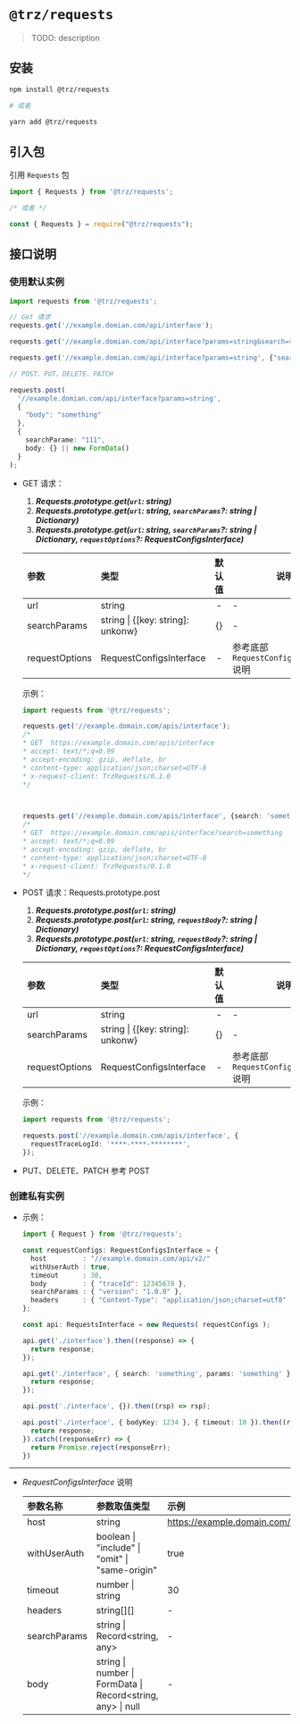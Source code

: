 # `@trz/requests`

> TODO: description

## 安装

```zsh
npm install @trz/requests

# 或者

yarn add @trz/requests
```

## 引入包

引用 `Requests` 包
```ts
import { Requests } from '@trz/requests';

/* 或者 */

const { Requests } = require("@trz/requests");
```


## 接口说明

### 使用默认实例


```ts
import requests from '@trz/requests';

// Get 请求
requests.get('//example.domian.com/api/interface');

requests.get('//example.domian.com/api/interface?params=string&search=someone');

requests.get('//example.domian.com/api/interface?params=string', {"search": "someone"});

// POST、PUT、DELETE、PATCH

requests.post(
  '//example.domian.com/api/interface?params=string',
  {
    "body": "something"
  },
  {
    searchParame: "111",
    body: {} || new FormData()
  }
);
```

- GET 请求：
  1. __*Requests.prototype.get(`url`: string)*__
  2. __*Requests.prototype.get(`url`: string, `searchParams`?: string | Dictionary)*__
  3. __*Requests.prototype.get(`url`: string, `searchParams`?: string | Dictionary, `requestOptions`?: RequestConfigsInterface)*__

  参数 | 类型 | 默认值 | 说明
  :- | :- | :-: | -
  url | string | - | -
  searchParams | string \| {[key: string]: unkonw} | {} | -
  requestOptions | RequestConfigsInterface | - | 参考底部 `RequestConfigsInterface` 说明


  示例：
  
    ```ts
    import requests from '@trz/requests';
    
    requests.get('//example.domain.com/apis/interface');
    /*
    * GET  https://example.domain.com/apis/interface
    * accept: text/*;q=0.99
    * accept-encoding: gzip, deflate, br
    * content-type: application/json;charset=UTF-8
    * x-request-client: TrzRequests/0.1.0
    */
    
    
    
    requests.get('//example.domain.com/apis/interface', {search: 'something'});
    /*
    * GET  https://example.domain.com/apis/interface?search=something
    * accept: text/*;q=0.99
    * accept-encoding: gzip, deflate, br
    * content-type: application/json;charset=UTF-8
    * x-request-client: TrzRequests/0.1.0
    */
    
    ```




- POST 请求：Requests.prototype.post
  1. __*Requests.prototype.post(`url`: string)*__
  2. __*Requests.prototype.post(`url`: string, `requestBody`?: string | Dictionary)*__
  3. __*Requests.prototype.post(`url`: string, `requestBody`?: string | Dictionary, `requestOptions`?: RequestConfigsInterface)*__

  参数 | 类型 | 默认值 | 说明
  :- | :- | :-: | -
  url | string | - | -
  searchParams | string \| {[key: string]: unkonw} | {} | -
  requestOptions | RequestConfigsInterface | - | 参考底部 `RequestConfigsInterface` 说明

  示例：
  ```ts
  import requests from '@trz/requests';
  
  requests.post('//example.domain.com/apis/interface', {
    requestTraceLogId: '****-****-********',
  });
  ```

- PUT、DELETE、PATCH 参考 POST
<!-- #-post-请求requestsprototypepost -->

### 创建私有实例

- 示例：

  ```ts
  import { Request } from '@trz/requests';

  const requestConfigs: RequestConfigsInterface = {
    host         : "//example.domain.com/api/v2/"
    withUserAuth : true,
    timeout      : 30,
    body         : { "traceId": 12345678 },
    searchParams : { "version": "1.0.0" },
    headers      : { "Content-Type": "application/json;charset=utf8" },
  };

  const api: RequestsInterface = new Requests( requestConfigs );

  api.get('./interface').then((response) => {
    return response;
  });
  
  api.get('./interface', { search: 'something', params: 'something' }).then((response) => {
    return response;
  });

  api.post('./interface', {}).then((rsp) => rsp);

  api.post('./interface', { bodyKey: 1234 }, { timeout: 10 }).then((response) => {
    return response;
  }).catch((responseErr) => {
    return Promise.reject(responseErr);
  })
  ```


---



- *RequestConfigsInterface* 说明

  参数名称 | 参数取值类型 | 示例 |
  :------------------- | :--------------------- | :---------------
  host | string | https://example.domain.com/api/v2/
  withUserAuth | boolean \| "include" \| "omit" \| "same-origin" | true
  timeout | number \| string | 30
  headers | string[][] | -
  searchParams | string \| Record\<string, any\> | -
  body | string \| number \| FormData \| Record\<string, any\> \| null | -


